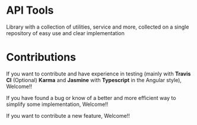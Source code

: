 # API Tools

Library with a collection of utilities, service and more, collected on a single repository
of easy use and clear implementation

# Contributions

If you want to contribute and have experience in testing (mainly with <b>Travis CI</b> (Optional) <b>Karma</b> and 
<b>Jasmine</b> with <b>Typescript</b> in the Angular style), Welcome!!

If you have found a bug or know of a better and more efficient way to simplify some 
implementation, Welcome!!

If you want to contribute a new feature, Welcome!!

